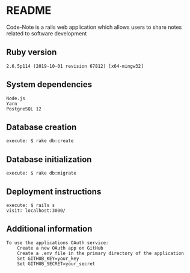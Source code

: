 # README

Code-Note is a rails web application which allows users to share notes related to software development

## Ruby version
	2.6.5p114 (2019-10-01 revision 67812) [x64-mingw32]

## System dependencies
	Node.js
	Yarn
	PostgreSQL 12

## Database creation
	execute: $ rake db:create

## Database initialization
	execute: $ rake db:migrate

## Deployment instructions
	execute: $ rails s
	visit: localhost:3000/

## Additional information
	To use the applications OAuth service:
		Create a new OAuth app on GitHub
		Create a .env file in the primary directory of the application
		Set GITHUB_KEY=your_key
		Set GITHUB_SECRET=your_secret
